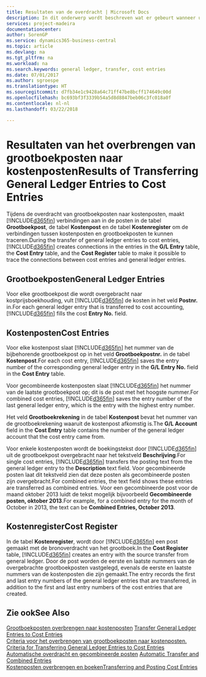 ```yaml
---
title: Resultaten van de overdracht | Microsoft Docs
description: In dit onderwerp wordt beschreven wat er gebeurt wanneer u grootboekposten overbrengt naar kostenposten.
services: project-madeira
documentationcenter: 
author: SorenGP
ms.service: dynamics365-business-central
ms.topic: article
ms.devlang: na
ms.tgt_pltfrm: na
ms.workload: na
ms.search.keywords: general ledger, transfer, cost entries
ms.date: 07/01/2017
ms.author: sgroespe
ms.translationtype: HT
ms.sourcegitcommit: d7fb34e1c9428a64c71ff47be8bcff174649c00d
ms.openlocfilehash: bc693bf3f3339b54a5d8d8847beb06c3fc018a0f
ms.contentlocale: nl-nl
ms.lasthandoff: 03/22/2018

---
```

# <a name="results-of-transferring-general-ledger-entries-to-cost-entries"></a><span data-ttu-id="078c4-103">Resultaten van het overbrengen van grootboekposten naar kostenposten</span><span class="sxs-lookup"><span data-stu-id="078c4-103">Results of Transferring General Ledger Entries to Cost Entries</span></span>
<span data-ttu-id="078c4-104">Tijdens de overdracht van grootboekposten naar kostenposten, maakt [!INCLUDE[d365fin](includes/d365fin_md.md)] verbindingen aan in de posten in de tabel **Grootboekpost**, de tabel **Kostenpost** en de tabel **Kostenregister** om de verbindingen tussen kostenposten en grootboekposten te kunnen traceren.</span><span class="sxs-lookup"><span data-stu-id="078c4-104">During the transfer of general ledger entries to cost entries, [!INCLUDE[d365fin](includes/d365fin_md.md)] creates connections in the entries in the **G/L Entry** table, the **Cost Entry** table, and the **Cost Register** table to make it possible to trace the connections between cost entries and general ledger entries.</span></span>  

## <a name="general-ledger-entries"></a><span data-ttu-id="078c4-105">Grootboekposten</span><span class="sxs-lookup"><span data-stu-id="078c4-105">General Ledger Entries</span></span>  
<span data-ttu-id="078c4-106">Voor elke grootboekpost die wordt overgebracht naar kostprijsboekhouding, vult [!INCLUDE[d365fin](includes/d365fin_md.md)] de kosten in het veld **Postnr.** in.</span><span class="sxs-lookup"><span data-stu-id="078c4-106">For each general ledger entry that is transferred to cost accounting, [!INCLUDE[d365fin](includes/d365fin_md.md)] fills the cost **Entry No.** field.</span></span>  

## <a name="cost-entries"></a><span data-ttu-id="078c4-107">Kostenposten</span><span class="sxs-lookup"><span data-stu-id="078c4-107">Cost Entries</span></span>  
<span data-ttu-id="078c4-108">Voor elke kostenpost slaat [!INCLUDE[d365fin](includes/d365fin_md.md)] het nummer van de bijbehorende grootboekpost op in het veld **Grootboekpostnr.** in de tabel **Kostenpost**.</span><span class="sxs-lookup"><span data-stu-id="078c4-108">For each cost entry, [!INCLUDE[d365fin](includes/d365fin_md.md)] saves the entry number of the corresponding general ledger entry in the **G/L Entry No.** field in the **Cost Entry** table.</span></span>  

<span data-ttu-id="078c4-109">Voor gecombineerde kostenposten slaat [!INCLUDE[d365fin](includes/d365fin_md.md)] het nummer van de laatste grootboekpost op; dit is de post met het hoogste nummer.</span><span class="sxs-lookup"><span data-stu-id="078c4-109">For combined cost entries, [!INCLUDE[d365fin](includes/d365fin_md.md)] saves the entry number of the last general ledger entry, which is the entry with the highest entry number.</span></span>  

<span data-ttu-id="078c4-110">Het veld **Grootboekrekening** in de tabel **Kostenpost** bevat het nummer van de grootboekrekening waaruit de kostenpost afkomstig is.</span><span class="sxs-lookup"><span data-stu-id="078c4-110">The **G/L Account** field in the **Cost Entry** table contains the number of the general ledger account that the cost entry came from.</span></span>  

<span data-ttu-id="078c4-111">Voor enkele kostenposten wordt de boekingstekst door [!INCLUDE[d365fin](includes/d365fin_md.md)] uit de grootboekpost overgebracht naar het tekstveld **Beschrijving**.</span><span class="sxs-lookup"><span data-stu-id="078c4-111">For single cost entries, [!INCLUDE[d365fin](includes/d365fin_md.md)] transfers the posting text from the general ledger entry to the **Description** text field.</span></span> <span data-ttu-id="078c4-112">Voor gecombineerde posten laat dit tekstveld zien dat deze posten als gecombineerde posten zijn overgebracht.</span><span class="sxs-lookup"><span data-stu-id="078c4-112">For combined entries, the text field shows these entries are transferred as combined entries.</span></span> <span data-ttu-id="078c4-113">Voor een gecombineerde post voor de maand oktober 2013 luidt de tekst mogelijk bijvoorbeeld **Gecombineerde posten, oktober 2013**.</span><span class="sxs-lookup"><span data-stu-id="078c4-113">For example, for a combined entry for the month of October in 2013, the text can be **Combined Entries, October 2013**.</span></span>  

## <a name="cost-register"></a><span data-ttu-id="078c4-114">Kostenregister</span><span class="sxs-lookup"><span data-stu-id="078c4-114">Cost Register</span></span>  
<span data-ttu-id="078c4-115">In de tabel **Kostenregister**, wordt door [!INCLUDE[d365fin](includes/d365fin_md.md)] een post gemaakt met de bronoverdracht van het grootboek.</span><span class="sxs-lookup"><span data-stu-id="078c4-115">In the **Cost Register** table, [!INCLUDE[d365fin](includes/d365fin_md.md)] creates an entry with the source transfer from general ledger.</span></span> <span data-ttu-id="078c4-116">Door de post worden de eerste en laatste nummers van de overgebrachte grootboekposten vastgelegd, evenals de eerste en laatste nummers van de kostenposten die zijn gemaakt.</span><span class="sxs-lookup"><span data-stu-id="078c4-116">The entry records the first and last entry numbers of the general ledger entries that are transferred, in addition to the first and last entry numbers of the cost entries that are created.</span></span>  

## <a name="see-also"></a><span data-ttu-id="078c4-117">Zie ook</span><span class="sxs-lookup"><span data-stu-id="078c4-117">See Also</span></span>  
<span data-ttu-id="078c4-118">[Grootboekposten overbrengen naar kostenposten](finance-how-to-transfer-general-ledger-entries-to-cost-entries.md) </span><span class="sxs-lookup"><span data-stu-id="078c4-118">[Transfer General Ledger Entries to Cost Entries](finance-how-to-transfer-general-ledger-entries-to-cost-entries.md) </span></span>  
<span data-ttu-id="078c4-119">[Criteria voor het overbrengen van grootboekposten naar kostenposten.](finance-criteria-for-transferring-general-ledger-entries-to-cost-entries.md) </span><span class="sxs-lookup"><span data-stu-id="078c4-119">[Criteria for Transferring General Ledger Entries to Cost Entries](finance-criteria-for-transferring-general-ledger-entries-to-cost-entries.md) </span></span>  
<span data-ttu-id="078c4-120">[Automatische overdracht en gecombineerde posten](finance-automatic-transfer-combined-entries.md) </span><span class="sxs-lookup"><span data-stu-id="078c4-120">[Automatic Transfer and Combined Entries](finance-automatic-transfer-combined-entries.md) </span></span>  
[<span data-ttu-id="078c4-121">Kostenposten overbrengen en boeken</span><span class="sxs-lookup"><span data-stu-id="078c4-121">Transferring and Posting Cost Entries</span></span>](finance-transfer-and-post-cost-entries.md)  

